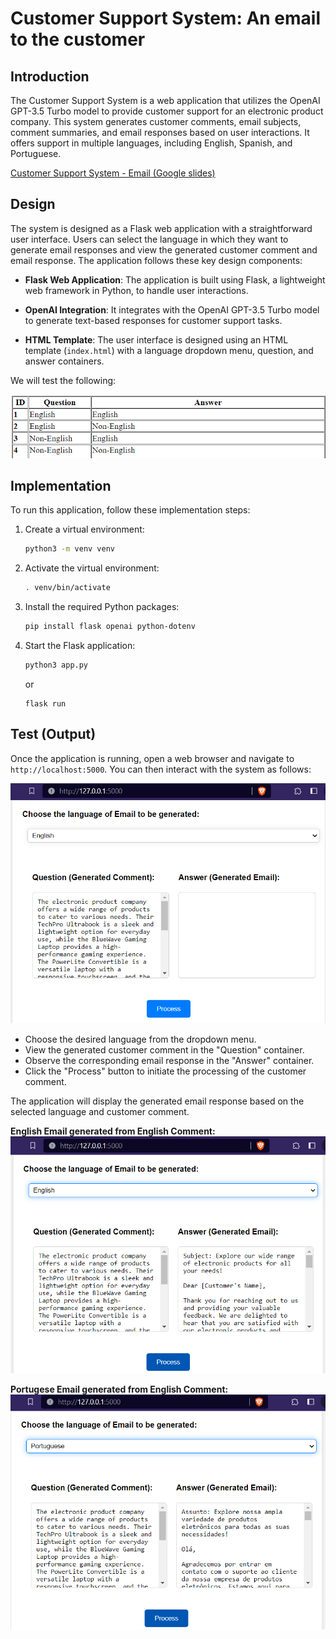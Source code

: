 # Customer Support System: An email to the customer

## Introduction

The Customer Support System is a web application that utilizes the OpenAI GPT-3.5 Turbo model to provide customer support for an electronic product company. This system generates customer comments, email subjects, comment summaries, and email responses based on user interactions. It offers support in multiple languages, including English, Spanish, and Portuguese.

[Customer Support System - Email (Google slides)](https://docs.google.com/presentation/d/1fxq3UeToPQSgbxopr5so1hX6S4e7BXGF56z0U8SLZ2w/edit?usp=sharing)

## Design

The system is designed as a Flask web application with a straightforward user interface. Users can select the language in which they want to generate email responses and view the generated customer comment and email response. The application follows these key design components:

- **Flask Web Application**: The application is built using Flask, a lightweight web framework in Python, to handle user interactions.

- **OpenAI Integration**: It integrates with the OpenAI GPT-3.5 Turbo model to generate text-based responses for customer support tasks.

- **HTML Template**: The user interface is designed using an HTML template (`index.html`) with a language dropdown menu, question, and answer containers.

We will test the following:

<img src="img/table.png">

## Implementation

To run this application, follow these implementation steps:

1. Create a virtual environment:
   ```bash
   python3 -m venv venv
   ```

2. Activate the virtual environment:
   ```bash
   . venv/bin/activate
   ```

3. Install the required Python packages:
   ```bash
   pip install flask openai python-dotenv
   ```

4. Start the Flask application:
   ```bash
   python3 app.py
   ```
   or
   ```
   flask run
   ```

## Test (Output)

Once the application is running, open a web browser and navigate to `http://localhost:5000`. You can then interact with the system as follows:

<img src="img/english comment.png">

- Choose the desired language from the dropdown menu.
- View the generated customer comment in the "Question" container.
- Observe the corresponding email response in the "Answer" container.
- Click the "Process" button to initiate the processing of the customer comment.

The application will display the generated email response based on the selected language and customer comment.

<b>English Email generated from English Comment:</b>
<img src="img/eng to eng.png">

<b> Portugese Email generated from English Comment: </b>
<img src="img/eng to port.png">